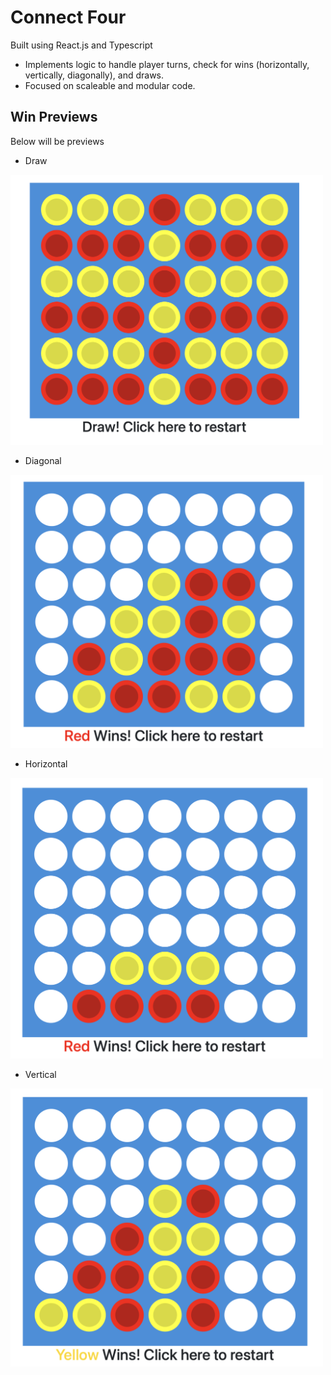 # Connect Four

Built using React.js and Typescript



- Implements  logic to handle player turns, check for wins (horizontally, vertically, diagonally), and draws.
- Focused on scaleable and modular code.

## Win Previews

Below will be previews

- Draw
<img src="https://github.com/Denny29/Connect-Four-v2/blob/main/src/assets/Connect%20Four%20Draw.png" width=500>

- Diagonal
<img src="https://github.com/Denny29/Connect-Four-v2/blob/main/src/assets/Connect%20Four%20Diagonal.png" width=500>

- Horizontal
<img src="https://github.com/Denny29/Connect-Four-v2/blob/main/src/assets/Connect%20Four%20Horizontal.png" width=500>

- Vertical
<img src="https://github.com/Denny29/Connect-Four-v2/blob/main/src/assets/Connect%20Four%20Vertical.png" width=500>